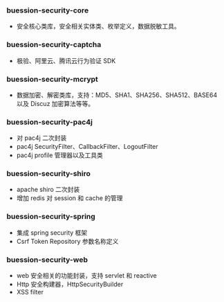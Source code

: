 ### buession-security-core
* 安全核心类库，安全相关实体类、枚举定义，数据脱敏工具。

### buession-security-captcha
* 极验、阿里云、腾讯云行为验证 SDK

### buession-security-mcrypt
* 数据加密、解密类库，支持：MD5、SHA1、SHA256、SHA512、BASE64 以及 Discuz 加密算法等等。

### buession-security-pac4j
* 对 pac4j 二次封装
* pac4j SecurityFilter、CallbackFilter、LogoutFilter
* pac4j profile 管理器以及工具类

### buession-security-shiro
* apache shiro 二次封装
* 增加 redis 对 session 和 cache 的管理

### buession-security-spring
* 集成 spring security 框架
* Csrf Token Repository 参数名称定义

### buession-security-web
* web 安全相关的功能封装，支持 servlet 和 reactive
* Http 安全构建器，HttpSecurityBuilder
* XSS filter
